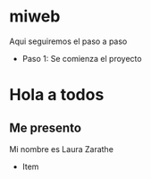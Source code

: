 # miweb
Aqui seguiremos el paso a paso

- Paso 1: Se comienza el proyecto

# Hola a todos
## Me presento
Mi nombre es Laura Zarathe 

- Item
